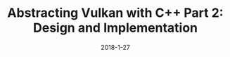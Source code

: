 ---
layout: post
date: 2018-1-27
title: "Abstracting Vulkan with C++ Part 2: Design and Implementation"
img: yosemite0.jpg
published: true
tags: [Vulkan,C++,Design,Libraries, Modern C++]
---